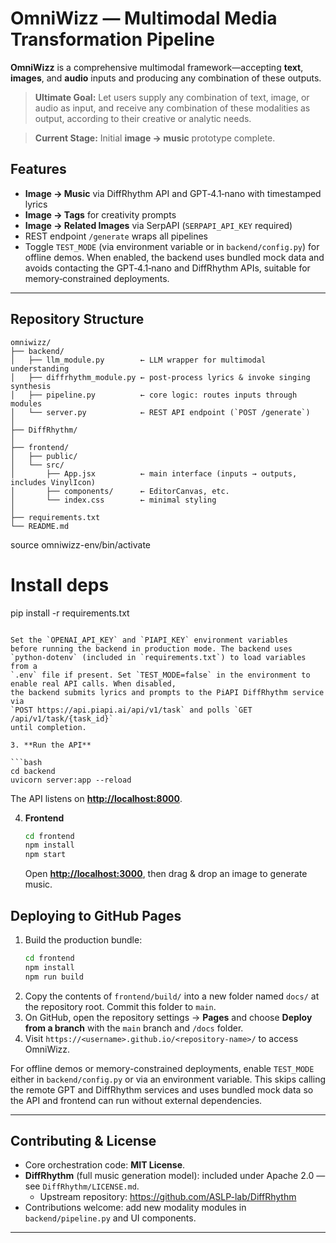 # OmniWizz — Multimodal Media Transformation Pipeline

**OmniWizz** is a comprehensive multimodal framework—accepting **text**, **images**, and **audio** inputs and producing any combination of these outputs.

> **Ultimate Goal:** Let users supply any combination of text, image, or audio as input, and receive any combination of these modalities as output, according to their creative or analytic needs.

> **Current Stage:** Initial **image → music** prototype complete.


## Features
- **Image → Music** via DiffRhythm API and GPT‑4.1‑nano with timestamped lyrics
- **Image → Tags** for creativity prompts
- **Image → Related Images** via SerpAPI (`SERPAPI_API_KEY` required)
- REST endpoint `/generate` wraps all pipelines
- Toggle `TEST_MODE` (via environment variable or in `backend/config.py`) for offline demos.
  When enabled, the backend uses bundled mock data and avoids contacting the
  GPT‑4.1‑nano and DiffRhythm APIs, suitable for memory‑constrained deployments.

---

## Repository Structure

```
omniwizz/
├── backend/                 
│   ├── llm_module.py        ← LLM wrapper for multimodal understanding
│   ├── diffrhythm_module.py ← post-process lyrics & invoke singing synthesis
│   ├── pipeline.py          ← core logic: routes inputs through modules
│   └── server.py            ← REST API endpoint (`POST /generate`)
│
├── DiffRhythm/              
│
├── frontend/                
│   ├── public/
│   └── src/
│       ├── App.jsx          ← main interface (inputs → outputs, includes VinylIcon)
│       ├── components/      ← EditorCanvas, etc.
│       └── index.css        ← minimal styling
│
├── requirements.txt         
└── README.md                
```

   source omniwizz-env/bin/activate

   # Install deps
   pip install -r requirements.txt
   ```

  Set the `OPENAI_API_KEY` and `PIAPI_KEY` environment variables
  before running the backend in production mode. The backend uses
  `python-dotenv` (included in `requirements.txt`) to load variables from a
  `.env` file if present. Set `TEST_MODE=false` in the environment to enable real API calls. When disabled,
   the backend submits lyrics and prompts to the PiAPI DiffRhythm service via
   `POST https://api.piapi.ai/api/v1/task` and polls `GET /api/v1/task/{task_id}`
   until completion.

3. **Run the API**

   ```bash
   cd backend
   uvicorn server:app --reload
   ```

   The API listens on **[http://localhost:8000](http://localhost:8000)**.

4. **Frontend**

   ```bash
   cd frontend
   npm install
   npm start
   ```


   Open **[http://localhost:3000](http://localhost:3000)**, then drag & drop an image to generate music.

## Deploying to GitHub Pages

1. Build the production bundle:
   ```bash
   cd frontend
   npm install
   npm run build
   ```
2. Copy the contents of `frontend/build/` into a new folder named `docs/` at the repository root. Commit this folder to `main`.
3. On GitHub, open the repository settings → **Pages** and choose **Deploy from a branch** with the `main` branch and `/docs` folder.
4. Visit `https://<username>.github.io/<repository-name>/` to access OmniWizz.


For offline demos or memory-constrained deployments, enable `TEST_MODE` either
in `backend/config.py` or via an environment variable. This skips calling the
remote GPT and DiffRhythm services and uses bundled mock data so the API and
frontend can run without external
dependencies.

---

## Contributing & License

- Core orchestration code: **MIT License**.  
- **DiffRhythm** (full music generation model): included under Apache 2.0 — see `DiffRhythm/LICENSE.md`.  
  - Upstream repository: https://github.com/ASLP-lab/DiffRhythm  
- Contributions welcome: add new modality modules in `backend/pipeline.py` and UI components.

---
